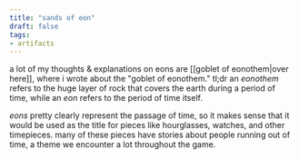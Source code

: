 ```yaml
---
title: "sands of eon"
draft: false
tags: 
- artifacts
---
```


a lot of my thoughts & explanations on eons are [[goblet of eonothem|over here]], where i wrote about the "goblet of eonothem." tl;dr an *eonothem* refers to the huge layer of rock that covers the earth during a period of time, while an *eon* refers to the period of time itself. 

*eons* pretty clearly represent the passage of time, so it makes sense that it would be used as the title for pieces like hourglasses, watches, and other timepieces. many of these pieces have stories about people running out of time, a theme we encounter a lot throughout the game.